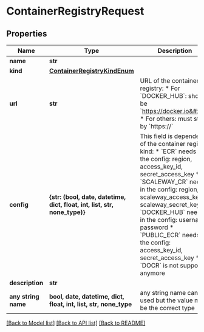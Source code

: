 # ContainerRegistryRequest


## Properties
Name | Type | Description | Notes
------------ | ------------- | ------------- | -------------
**name** | **str** |  | 
**kind** | [**ContainerRegistryKindEnum**](ContainerRegistryKindEnum.md) |  | 
**url** | **str** | URL of the container registry: * For &#x60;DOCKER_HUB&#x60;: should be &#x60;https://docker.io&#x60; * For others: must start by &#x60;https://&#x60;  | 
**config** | **{str: (bool, date, datetime, dict, float, int, list, str, none_type)}** | This field is dependent of the container registry kind: * &#x60;ECR&#x60; needs in the config: region, access_key_id, secret_access_key * &#x60;SCALEWAY_CR&#x60; needs in the config: region, scaleway_access_key, scaleway_secret_key * &#x60;DOCKER_HUB&#x60; needs in the config: username, password * &#x60;PUBLIC_ECR&#x60; needs in the config: access_key_id, secret_access_key * &#x60;DOCR&#x60; is not supported anymore  | 
**description** | **str** |  | [optional] 
**any string name** | **bool, date, datetime, dict, float, int, list, str, none_type** | any string name can be used but the value must be the correct type | [optional]

[[Back to Model list]](../README.md#documentation-for-models) [[Back to API list]](../README.md#documentation-for-api-endpoints) [[Back to README]](../README.md)


